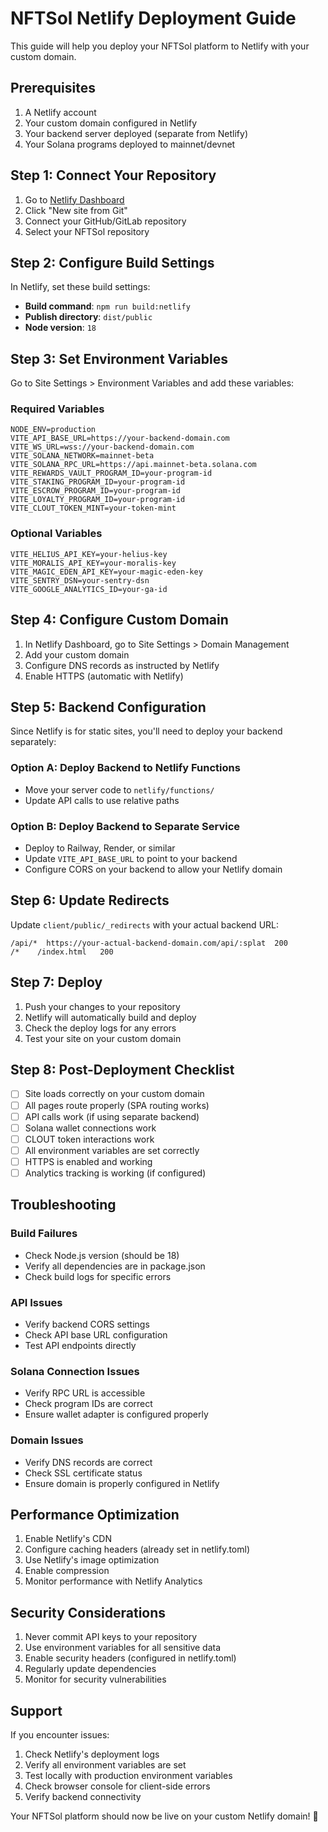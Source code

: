 # NFTSol Netlify Deployment Guide

This guide will help you deploy your NFTSol platform to Netlify with your custom domain.

## Prerequisites

1. A Netlify account
2. Your custom domain configured in Netlify
3. Your backend server deployed (separate from Netlify)
4. Your Solana programs deployed to mainnet/devnet

## Step 1: Connect Your Repository

1. Go to [Netlify Dashboard](https://app.netlify.com)
2. Click "New site from Git"
3. Connect your GitHub/GitLab repository
4. Select your NFTSol repository

## Step 2: Configure Build Settings

In Netlify, set these build settings:

- **Build command**: `npm run build:netlify`
- **Publish directory**: `dist/public`
- **Node version**: `18`

## Step 3: Set Environment Variables

Go to Site Settings > Environment Variables and add these variables:

### Required Variables
```
NODE_ENV=production
VITE_API_BASE_URL=https://your-backend-domain.com
VITE_WS_URL=wss://your-backend-domain.com
VITE_SOLANA_NETWORK=mainnet-beta
VITE_SOLANA_RPC_URL=https://api.mainnet-beta.solana.com
VITE_REWARDS_VAULT_PROGRAM_ID=your-program-id
VITE_STAKING_PROGRAM_ID=your-program-id
VITE_ESCROW_PROGRAM_ID=your-program-id
VITE_LOYALTY_PROGRAM_ID=your-program-id
VITE_CLOUT_TOKEN_MINT=your-token-mint
```

### Optional Variables
```
VITE_HELIUS_API_KEY=your-helius-key
VITE_MORALIS_API_KEY=your-moralis-key
VITE_MAGIC_EDEN_API_KEY=your-magic-eden-key
VITE_SENTRY_DSN=your-sentry-dsn
VITE_GOOGLE_ANALYTICS_ID=your-ga-id
```

## Step 4: Configure Custom Domain

1. In Netlify Dashboard, go to Site Settings > Domain Management
2. Add your custom domain
3. Configure DNS records as instructed by Netlify
4. Enable HTTPS (automatic with Netlify)

## Step 5: Backend Configuration

Since Netlify is for static sites, you'll need to deploy your backend separately:

### Option A: Deploy Backend to Netlify Functions
- Move your server code to `netlify/functions/`
- Update API calls to use relative paths

### Option B: Deploy Backend to Separate Service
- Deploy to Railway, Render, or similar
- Update `VITE_API_BASE_URL` to point to your backend
- Configure CORS on your backend to allow your Netlify domain

## Step 6: Update Redirects

Update `client/public/_redirects` with your actual backend URL:

```
/api/*  https://your-actual-backend-domain.com/api/:splat  200
/*    /index.html   200
```

## Step 7: Deploy

1. Push your changes to your repository
2. Netlify will automatically build and deploy
3. Check the deploy logs for any errors
4. Test your site on your custom domain

## Step 8: Post-Deployment Checklist

- [ ] Site loads correctly on your custom domain
- [ ] All pages route properly (SPA routing works)
- [ ] API calls work (if using separate backend)
- [ ] Solana wallet connections work
- [ ] CLOUT token interactions work
- [ ] All environment variables are set correctly
- [ ] HTTPS is enabled and working
- [ ] Analytics tracking is working (if configured)

## Troubleshooting

### Build Failures
- Check Node.js version (should be 18)
- Verify all dependencies are in package.json
- Check build logs for specific errors

### API Issues
- Verify backend CORS settings
- Check API base URL configuration
- Test API endpoints directly

### Solana Connection Issues
- Verify RPC URL is accessible
- Check program IDs are correct
- Ensure wallet adapter is configured properly

### Domain Issues
- Verify DNS records are correct
- Check SSL certificate status
- Ensure domain is properly configured in Netlify

## Performance Optimization

1. Enable Netlify's CDN
2. Configure caching headers (already set in netlify.toml)
3. Use Netlify's image optimization
4. Enable compression
5. Monitor performance with Netlify Analytics

## Security Considerations

1. Never commit API keys to your repository
2. Use environment variables for all sensitive data
3. Enable security headers (configured in netlify.toml)
4. Regularly update dependencies
5. Monitor for security vulnerabilities

## Support

If you encounter issues:
1. Check Netlify's deployment logs
2. Verify all environment variables are set
3. Test locally with production environment variables
4. Check browser console for client-side errors
5. Verify backend connectivity

Your NFTSol platform should now be live on your custom Netlify domain! 🚀
